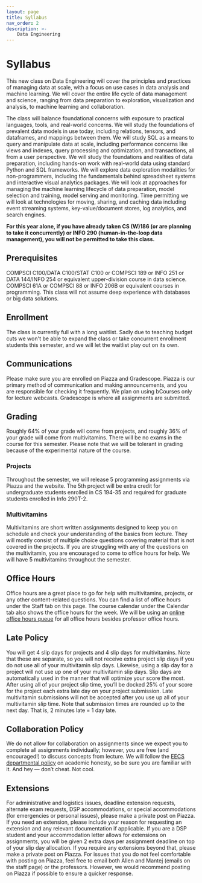 ```yaml
---
layout: page
title: Syllabus
nav_order: 2
description: >-
    Data Engineering
---
```


# Syllabus
This new class on Data Engineering will cover the principles and practices of managing data at scale, with a focus on use cases in data analysis and machine learning. We will cover the entire life cycle of data management and science, ranging from data preparation to exploration, visualization and analysis, to machine learning and collaboration.

The class will balance foundational concerns with exposure to practical languages, tools, and real-world concerns. We will study the foundations of prevalent data models in use today, including relations, tensors, and dataframes, and mappings between them. We will study SQL as a means to query and manipulate data at scale, including performance concerns like views and indexes, query processing and optimization, and transactions, all from a user perspective. We will study the foundations and realities of data preparation, including hands-on work with real-world data using standard Python and SQL frameworks. We will explore data exploration modalities for non-programmers, including the fundamentals behind spreadsheet systems and interactive visual analytics packages. We will look at approaches for managing the machine learning lifecycle of data preparation, model selection and training, model serving and monitoring. Time permitting we will look at technologies for moving, sharing, and caching data including event streaming systems, key-value/document stores, log analytics, and search engines.

**For this year alone, if you have already taken CS (W)186 (or are planning to take it concurrently) or INFO 290 (human-in-the-loop data management), you will not be permitted to take this class.**

## Prerequisites
COMPSCI C100/DATA C100/STAT C100 or COMPSCI 189 or INFO 251 or DATA 144/INFO 254 or equivalent upper-division course in data science. COMPSCI 61A or COMPSCI 88 or INFO 206B or equivalent courses in programming. This class will not assume deep experience with databases or big data solutions.

## Enrollment
The class is currently full with a long waitlist. Sadly due to teaching budget cuts we won't be able to expand the class or take concurrent enrollment students this semester, and we will let the waitlist play out on its own.

## Communications
Please make sure you are enrolled on Piazza and Gradescope. Piazza is our primary method of communication and making announcements, and you are responsible for checking it frequently. We plan on using bCourses only for lecture webcasts. Gradescope is where all assignments are submitted.

## Grading
Roughly 64% of your grade will come from projects, and roughly 36% of your grade will come from multivitamins. There will be no exams in the course for this semester. Please note that we will be tolerant in grading because of the experimental nature of the course.

### Projects
Throughout the semester, we will release 5 programming assignments via Piazza and the website. The 5th project will be extra credit for undergraduate students enrolled in CS 194-35 and required for graduate students enrolled in Info 290T-2.

### Multivitamins
Multivitamins are short written assignments designed to keep you on schedule and check your understanding of the basics from lecture. They will mostly consist of multiple choice questions covering material that is not covered in the projects. If you are struggling with any of the questions on the multivitamin, you are encouraged to come to office hours for help. We will have 5 multivitamins throughout the semester.

## Office Hours
Office hours are a great place to go for help with multivitamins, projects, or any other content-related questions. You can find a list of office hours under the Staff tab on this page. The course calendar under the Calendar tab also shows the office hours for the week. We will be using an [online office hours queue](https://oh.dataeng.not.cs61a.org/) for all office hours besides professor office hours.

## Late Policy
You will get 4 slip days for projects and 4 slip days for multivitamins. Note that these are separate, so you will not receive extra project slip days if you do not use all of your multivitamin slip days. Likewise, using a slip day for a project will not use up one of your multivitamin slip days. Slip days are automatically used in the manner that will optimize your score the most. After using all of your project slip time, you’ll be docked 25% of your score for the project each extra late day on your project submission. Late multivitamin submissions will not be accepted after you use up all of your multivitamin slip time. Note that submission times are rounded up to the next day. That is, 2 minutes late = 1 day late.

## Collaboration Policy
We do not allow for collaboration on assignments since we expect you to complete all assignments individually; however, you are free (and encouraged!) to discuss concepts from lecture. We will follow the [EECS departmental policy](https://eecs.berkeley.edu/resources/students/academic-dishonesty) on academic honesty, so be sure you are familiar with it. And hey — don’t cheat. Not cool.

## Extensions
For administrative and logistics issues, deadline extension requests, alternate exam requests, DSP accommodations, or special accommodations (for emergencies or personal issues), please make a private post on Piazza. If you need an extension, please include your reason for requesting an extension and any relevant documentation if applicable. If you are a DSP student and your accommodation letter allows for extensions on assignments, you will be given 2 extra days per assignment deadline on top of your slip day allocation. If you require any extensions beyond that, please make a private post on Piazza. For issues that you do not feel comfortable with posting on Piazza, feel free to email both Allen and Mantej (emails on the staff page) or the professors. However, we would recommend posting on Piazza if possible to ensure a quicker response.
